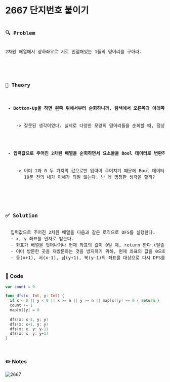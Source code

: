 # 2667 단지번호 붙이기

<pre>
<h3>🔍 Problem</h3>
2차원 배열에서 상하좌우로 서로 인접해있는 1들의 덩어리를 구하라.

<br>

<h3>📄 Theory</h3>
<h4> - Bottom-Up을 하면 왼쪽 위에서부터 순회하니까, 탐색에서 오른쪽과 아래쪽만 고려할 수 있지 않을까?</h4>
    -> 잘못된 생각이었다. 실제로 다양한 모양의 덩어리들을 순회할 때, 정상적으로 순회할 수 없는 방식이다.
  

  
<h4> - 입력값으로 주어진 2차원 배열을 순회하면서 요소들을 Bool 데이터로 변환하여 저장하는 새로운 2차원 배열을 만들어 탐색해보자</h4>
    -> 이미 1과 0 두 가지의 값으로만 입력이 주어지기 때문에 Bool 데이터로 변환할 필요가 없다. 
       10분 전의 내가 이해가 되질 않는다. 난 왜 멍청한 생각을 할까? 


<br>

<h3>✅ Solution</h3>
  입력값으로 주어진 2차원 배열을 다음과 같은 로직으로 DFS를 실행한다.
  - x, y 좌표를 인자로 받는다.
  - 좌표가 배열을 벗어나거나 현재 좌표의 값이 0일 때, return 한다.(탈출 조건)
  - 이미 방문한 곳을 재방문하는 것을 방지하기 위해, 현재 좌표의 값을 0으로 바꿔준다.
  - 동(x+1), 서(x-1), 남(y+1), 북(y-1)의 좌표를 대상으로 다시 DFS를 실행한다.
  </pre>


  <h3>🎴 Code</h3>
  
  ``` swift
  var count = 0
  
  func dfs(x: Int, y: Int) {
    if x < 0 || y < 0 || x >= n || y >= n || map[x][y] == 0 { return }
    count += 1
    map[x][y] = 0
    
    dfs(x: x-1, y: y)
    dfs(x: x+1, y: y)
    dfs(x: x, y: y-1)
    dfs(x: x, y: y+1)
}
  ```

<br>

<h3>✏️ Notes</h3>

![2667](https://github.com/00306/Algorithm_Swift/assets/114010099/9b9166ff-bcda-435f-be65-043bef8ddd2e)
